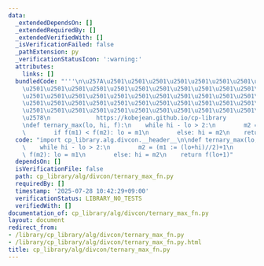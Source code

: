 ```yaml
---
data:
  _extendedDependsOn: []
  _extendedRequiredBy: []
  _extendedVerifiedWith: []
  _isVerificationFailed: false
  _pathExtension: py
  _verificationStatusIcon: ':warning:'
  attributes:
    links: []
  bundledCode: "'''\n\u257A\u2501\u2501\u2501\u2501\u2501\u2501\u2501\u2501\u2501\u2501\
    \u2501\u2501\u2501\u2501\u2501\u2501\u2501\u2501\u2501\u2501\u2501\u2501\u2501\
    \u2501\u2501\u2501\u2501\u2501\u2501\u2501\u2501\u2501\u2501\u2501\u2501\u2501\
    \u2501\u2501\u2501\u2501\u2501\u2501\u2501\u2501\u2501\u2501\u2501\u2501\u2501\
    \u2501\u2501\u2501\u2501\u2501\u2501\u2501\u2501\u2501\u2501\u2501\u2501\u2501\
    \u2578\n             https://kobejean.github.io/cp-library               \n'''\n\
    \ndef ternary_max(lo, hi, f):\n    while hi - lo > 2:\n        m2 = (m1 := (lo+hi)//2)+1\n\
    \        if f(m1) < f(m2): lo = m1\n        else: hi = m2\n    return f(lo+1)\n"
  code: "import cp_library.alg.divcon.__header__\n\ndef ternary_max(lo, hi, f):\n\
    \    while hi - lo > 2:\n        m2 = (m1 := (lo+hi)//2)+1\n        if f(m1) <\
    \ f(m2): lo = m1\n        else: hi = m2\n    return f(lo+1)"
  dependsOn: []
  isVerificationFile: false
  path: cp_library/alg/divcon/ternary_max_fn.py
  requiredBy: []
  timestamp: '2025-07-28 10:42:29+09:00'
  verificationStatus: LIBRARY_NO_TESTS
  verifiedWith: []
documentation_of: cp_library/alg/divcon/ternary_max_fn.py
layout: document
redirect_from:
- /library/cp_library/alg/divcon/ternary_max_fn.py
- /library/cp_library/alg/divcon/ternary_max_fn.py.html
title: cp_library/alg/divcon/ternary_max_fn.py
---
```

